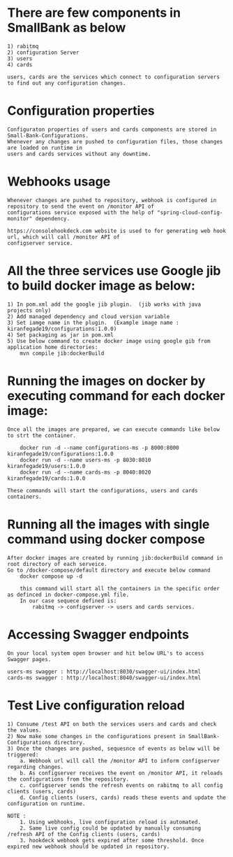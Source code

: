 
# There are few components in SmallBank as below
    1) rabitmq
    2) configuration Server
    3) users 
    4) cards

    users, cards are the services which connect to configuration servers to find out any configuration changes.

# Configuration properties
    Configuraton properties of users and cards components are stored in Small-Bank-Configurations.
    Whenever any changes are pushed to configuration files, those changes are loaded on runtime in 
    users and cards services without any downtime.

# Webhooks usage
    Whenever changes are pushed to repository, webhook is configured in repository to send the event on /monitor API of 
    configurations service exposed with the help of "spring-cloud-config-monitor" dependency.
    
    https://consolehookdeck.com website is used to for generating web hook url, which will call /monitor API of 
    configserver service.

# All the three services use Google jib to build docker image as below:
    1) In pom.xml add the google jib plugin.  (jib works with java projects only)
    2) Add managed dependency and cloud version variable
    3) Set iamge name in the plugin.  (Example image name : kiranfegade19/configurations:1.0.0)
    4) Set packaging as jar in pom.xml
    5) Use below command to create docker image using google gib from application home directories:
        mvn compile jib:dockerBuild

# Running the images on docker by executing command for each docker image:
    Once all the images are prepared, we can execute commands like below to strt the container.

        docker run -d --name configurations-ms -p 8000:8000 kiranfegade19/configurations:1.0.0
        docker run -d --name users-ms -p 8030:8010 kiranfegade19/users:1.0.0
        docker run -d --name cards-ms -p 8040:8020 kiranfegade19/cards:1.0.0
    
    These commands will start the configurations, users and cards containers.


# Running all the images with single command using docker compose
    After docker images are created by running jib:dockerBuild command in root directory of each serveice.
    Go to /docker-compose/default directory and execute below command
        docker compose up -d
        
        this command will start all the containers in the specific order as definced in docker-compose.yml file.
        In our case sequece defined is:
            rabitmq -> configserver -> users and cards services.

# Accessing Swagger endpoints
    On your local system open browser and hit below URL's to access Swagger pages.

    users-ms swagger : http://localhost:8030/swagger-ui/index.html
    cards-ms swagger : http://localhost:8040/swagger-ui/index.html


# Test Live configuration reload
    1) Consume /test API on both the services users and cards and check the values.
    2) Now make some changes in the configurations present in SmallBank-Configurations directory.
    3) Once the changes are pushed, sequesnce of events as below will be triggered:
        a. Webhook url will call the /monitor API to inform configserver regarding changes.
        b. As configserver receives the event on /monitor API, it reloads the configurations from the repository.
        c. configserver sends the refresh events on rabitmq to all config clients (users, cards)
        d. Config clients (users, cards) reads these events and update the configuration on runtime.

    NOTE : 
        1. Using webhooks, live configuration reload is automated.
        2. Same live config could be updated by manually consuming /refresh API of the Config clients (users, cards)
        3. hookdeck webhook gets expired after some threshold. Once expired new webhook should be updated in repository.




